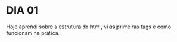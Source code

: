 # DIA 01

Hoje aprendi sobre a estrutura do html, vi as primeiras tags e como funcionam na prática.
